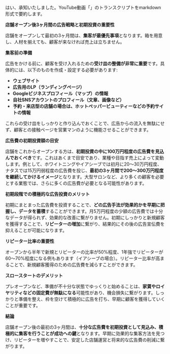 はい、承知いたしました。YouTube動画「」のトランスクリプトをmarkdown形式で要約します。

**店舗オープン後3ヶ月間の広告戦略と初期投資の重要性**

店舗をオープンして最初の3ヶ月間は、**集客が最優先事項**となります。箱を用意し、人材を揃えても、顧客が来なければ売上は立ちません。

**集客前の準備**

広告をかける前に、顧客を受け入れるための**受け皿の整備が非常に重要**です。具体的には、以下のものを作成・設定する必要があります:

- **ウェブサイト**
- **広告用のLP（ランディングページ）**
- **Googleビジネスプロフィール（マップ）の情報**
- **自社SNSアカウントのプロフィール（文章、画像など）**
- **予約・来店型の店舗の場合は、ホットペッパービューティーなどの予約サイトの情報**

これらの受け皿をしっかりと作り込んでおくことで、広告からの流入を無駄にせず、顧客との接触ページを営業マンのように機能させることができます。

**広告費の初期投資額の目安**

店舗をこれからオープンする方は、**初期投資の中に100万円程度の広告費を見込んでおくべき**です。これはあくまで目安であり、業種や目指す売上によって変動します。例として、ホワイトニングやイアシーブでは初月に20～30万円程度、ナタスでは15万円弱程度の広告費を投じ、**最初の3ヶ月間で200～300万円程度を継続してかけるイメージ**となります。大型サロンなど、より多くの顧客を必要とする業態では、さらに多くの広告費が必要となる可能性があります。

**初期段階での積極的な広告投資のメリット**

初期にまとまった広告費を投資することで、**どの広告手法が効果的かを早期に把握し、データを蓄積**することができます。月5万円程度の少額の広告費では十分なデータが得られず、効果的な改善に繋がりません。初期にしっかりと新規顧客を獲得することで、**リピーターの増加**に繋がり、結果的にその後の広告宣伝費を抑えることが可能になります。

**リピーター比率の重要性**

オープンから半年で新規とリピーターの比率が50%程度、1年強でリピーターが60～70%程度になる例もあります（イアシーブの場合）。リピーター比率が高まることで、新規顧客獲得のための広告費を減らすことができます。

**スロースタートのデメリット**

プレオープンなど、準備が不十分な状態でゆっくりと始めることは、**家賃やロイヤリティなどの固定費が無駄になる**可能性があり、機会損失に繋がります。しっかりと準備を整え、枠を空けて積極的に広告を打ち、早期に顧客を獲得していくことが重要です。

**結論**

店舗オープン後の最初の3ヶ月間は、**十分な広告費を初期投資として見込み、積極的に集客を行うことが成功への鍵**となります。早期に効果的な集客方法を見つけ、リピーターを増やすことで、安定した店舗運営と将来的な広告費の削減に繋がります。